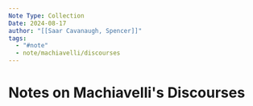 ```yaml
---
Note Type: Collection
Date: 2024-08-17
author: "[[Saar Cavanaugh, Spencer]]"
tags:
  - "#note"
  - note/machiavelli/discourses
---
```

# Notes on Machiavelli's Discourses

